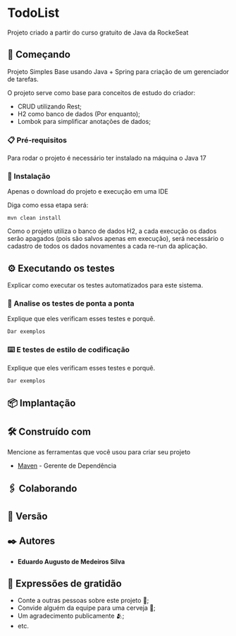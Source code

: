 # TodoList

Projeto criado a partir do curso gratuito de Java da RockeSeat

## 🚀 Começando

Projeto Simples Base usando Java + Spring para criação de um gerenciador de tarefas.

O projeto serve como base para conceitos de estudo do criador:
* CRUD utilizando Rest;
* H2 como banco de dados (Por enquanto);
* Lombok para simplificar anotações de dados;


### 📋 Pré-requisitos

Para rodar o projeto é necessário ter instalado na máquina o Java 17


### 🔧 Instalação

Apenas o download do projeto e execução em uma IDE 

Diga como essa etapa será:

```
mvn clean install
```

Como o projeto utiliza o banco de dados H2, a cada execução os dados 
serão apagados (pois são salvos apenas em execução), será necessário 
o cadastro de todos os dados novamentes a cada re-run da aplicação.

## ⚙️ Executando os testes

Explicar como executar os testes automatizados para este sistema.

### 🔩 Analise os testes de ponta a ponta

Explique que eles verificam esses testes e porquê.

```
Dar exemplos
```

### ⌨️ E testes de estilo de codificação

Explique que eles verificam esses testes e porquê.

```
Dar exemplos
```

## 📦 Implantação

## 🛠️ Construído com

Mencione as ferramentas que você usou para criar seu projeto

* [Maven](https://maven.apache.org/) - Gerente de Dependência

## 🖇️ Colaborando



## 📌 Versão


## ✒️ Autores

* **Eduardo Augusto de Medeiros Silva**

## 🎁 Expressões de gratidão

* Conte a outras pessoas sobre este projeto 📢;
* Convide alguém da equipe para uma cerveja 🍺;
* Um agradecimento publicamente 🫂;
* etc.
